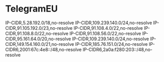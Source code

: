 # TelegramEU
IP-CIDR,5.28.192.0/18,no-resolve
IP-CIDR,109.239.140.0/24,no-resolve
IP-CIDR,91.105.192.0/23,no-resolve
IP-CIDR,91.108.4.0/22,no-resolve
IP-CIDR,91.108.8.0/22,no-resolve
IP-CIDR,91.108.56.0/22,no-resolve
IP-CIDR,95.161.64.0/20,no-resolve
IP-CIDR,109.239.140.0/24,no-resolve
IP-CIDR,149.154.160.0/21,no-resolve
IP-CIDR,185.76.151.0/24,no-resolve
IP-CIDR6,2001:67c:4e8::/48,no-resolve
IP-CIDR6,2a0a:f280:203::/48,no-resolve
